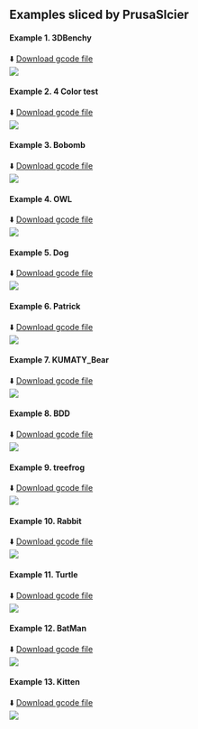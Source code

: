 ## Examples sliced by PrusaSlcier
#### Example 1. 3DBenchy
:arrow_down: [Download gcode file](Z9E4_3DBenchy.zip)  
![](Z9E4_3DBenchy.jpg)
#### Example 2. 4 Color test 
:arrow_down: [Download gcode file](Z9E4_4CTest.zip)  
![](Z9E4_4CTest.jpg)
#### Example 3.  Bobomb
:arrow_down: [Download gcode file](Z9E4_Bobomb.zip)  
![](Z9E4_Bobomb.jpg)    
#### Example 4. OWL
:arrow_down: [Download gcode file](Z9E4_OWL.zip)  
![](Z9E4_OWL.jpg)
#### Example 5. Dog
:arrow_down: [Download gcode file](Z9E4_Dog.zip)  
![](Z9E4_dog.jpg)
#### Example 6. Patrick
:arrow_down: [Download gcode file](Z9E4_Patrick.zip)  
![](Z9E4_Patrick.jpg)
#### Example 7. KUMATY_Bear
:arrow_down: [Download gcode file](Z9E4_KUMATY_Bear.zip)  
![](Z9E4_KUMATY_Bear.jpg)
#### Example 8. BDD
:arrow_down: [Download gcode file](BDD/Z9E4_BDD.zip)  
![](Z9E4_BDD.jpg)
#### Example 9. treefrog
:arrow_down: [Download gcode file](Z9E4_treefrog.zip)  
![](Z9E4_treefrog.jpg)
#### Example 10. Rabbit
:arrow_down: [Download gcode file](Z9E4_Rabbit_Pot.zip)  
![](Z9E4_Rabbit_Pot.jpg)
#### Example 11. Turtle
:arrow_down: [Download gcode file](Z9E4_Turtle.zip)  
![](Z9E4_Turtle.jpg)
#### Example 12. BatMan
:arrow_down: [Download gcode file](Z9E4_BatMan.zip)  
![](Z9E4_BatMan.jpg)
#### Example 13. Kitten
:arrow_down: [Download gcode file](Z9E4_Kitten.zip)  
![](Z9E4_Kitten.jpg)




